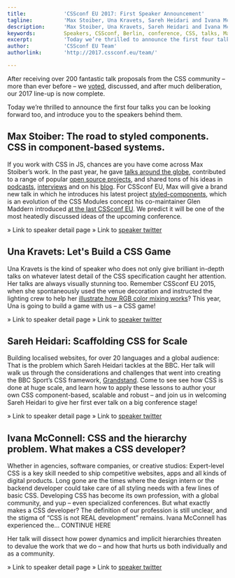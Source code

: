```yaml
---
title:            'CSSconf EU 2017: First Speaker Announcement'
tagline:          'Max Stoiber, Una Kravets, Sareh Heidari and Ivana McConnell'
description:      'Max Stoiber, Una Kravets, Sareh Heidari and Ivana McConnell are speaking at CSSconf EU 2017'
keywords:         Speakers, CSSconf, Berlin, conference, CSS, talks, Max, Stoiber, Una, Kravets, Sareh, Heidari, Ivana, McConell
excerpt:          'Today we’re thrilled to announce the first four talks you can be looking forward too, and introduce you to the speakers behind them.'
author:           'CSSconf EU Team'
authorlink:       'http://2017.cssconf.eu/team/'

---
```


After receiving over 200 fantastic talk proposals from the CSS community – more than ever before – we <a href="http://blog.cssconf.eu/2015/08/15/a-talk-selection-process-explained/" target="_blank">voted</a>, discussed, and after much deliberation, our 2017 line-up is now complete.

Today we’re thrilled to announce the first four talks you can be looking forward too, and introduce you to the speakers behind them.

## Max Stoiber: The road to styled components. CSS in component-based systems.

If you work with CSS in JS, chances are you have come across Max Stoiber’s work. In the past year, he gave <a href="http://mxstbr.com/#talks" target="_blank">talks around the globe</a>, contributed to a range of popular <a href="https://github.com/mxstbr" target="_blank">open source projects</a>, and shared tons of his ideas in <a href="https://devchat.tv/js-jabber/jsj-245-styled-components-and-react-boilerplate-with-max-stoiber" target="_blank">podcasts</a>, <a href="https://twitter.com/mxstbr/status/795555176203620353" target="_blank">interviews</a> and on his <a href="http://mxstbr.blog/" target="_blank">blog</a>. For CSSconf EU, Max will give a brand new talk in which he introduces his latest project <a href="https://styled-components.com/" target="_blank">styled-components</a>, which is an evolution of the CSS Modules concept his co-maintainer Glen Maddern introduced <a href="https://www.youtube.com/watch?v=aIyhhHTmsXE" target="_blank">at the last CSSconf EU</a>. We predict it will be one of the most heatedly discussed ideas of the upcoming conference.

» Link to speaker detail page
» Link to <a href="https://twitter.com/mxstbr" target="_blank">speaker twitter</a>

## Una Kravets: Let's Build a CSS Game

Una Kravets is the kind of speaker who does not only give brilliant in-depth talks on whatever latest detail of the CSS specification caught her attention. Her talks are always visually stunning too. Remember CSSconf EU 2015, when she spontaneously used the venue decoration and instructed the lighting crew to help her <a href="https://www.youtube.com/watch?v=LY65F2e4B5w&index=3&list=PL37ZVnwpeshHoV6GgvG9WWAP6rjnEdAs9" target="_blank">illustrate how RGB color mixing works</a>? This year, Una is going to build a game with us – a CSS game!

» Link to speaker detail page
» Link to <a href="https://twitter.com/una" target="_blank">speaker twitter</a>

## Sareh Heidari: Scaffolding CSS for Scale

Building localised websites, for over 20 languages and a global audience: That is the problem which Sareh Heidari tackles at the BBC. Her talk will walk us through the considerations and challenges that went into creating the BBC Sport’s CSS framework, <a href="http://bbc.github.io/grandstand/" target="_blank">Grandstand</a>. Come to see see how CSS is done at huge scale, and learn how to apply these lessons to author your own CSS component-based, scalable and robust – and join us in welcoming Sareh Heidari to give her first ever talk on a big conference stage!

» Link to speaker detail page
» Link to <a href="https://twitter.com/Sareh88" target="_blank">speaker twitter</a>

## Ivana McConnell: CSS and the hierarchy problem. What makes a CSS developer?

Whether in agencies, software companies, or creative studios: Expert-level CSS is a key skill needed to ship competitive websites, apps and all kinds of digital products. Long gone are the times where the design intern or the backend developer could take care of all styling needs with a few lines of basic CSS. Developing CSS has become its own profession, with a global community, and yup – even specialized conferences.
But what exactly makes a CSS developer? The definition of our profession is still unclear, and the stigma of “CSS is not REAL development” remains. Ivana McConnell has experienced the... CONTINUE HERE

Her talk will dissect how power dynamics and implicit hierarchies threaten to devalue the work that we do – and how that hurts us both individually and as a community.

» Link to speaker detail page
» Link to <a href="https://twitter.com/IvanaMcConnell" target="_blank">speaker twitter</a>
